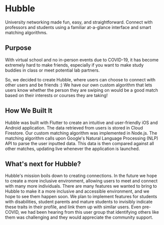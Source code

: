 # Hubble

University networking made fun, easy, and straightforward. Connect with professors and students using a familiar at-a-glance interface and smart matching algorithms.

## Purpose

With virtual school and no in-person events due to COVID-19, it has become extremely hard to make friends, especially if you want to make study buddies in class or meet potential lab partners.

So, we decided to create Hubble, where users can choose to connect with other users and be friends :) We have our own custom algorithm that lets users know whether the person they are swiping on would be a good match based on their interests or courses they are taking!

## How We Built It
Hubble was built with Flutter to create an intuitive and user-friendly iOS and Android application. The data retrieved from users is stored in Cloud Firestore. Our custom matching algorithm was implemented in Node.js. The matching algorithm calls upon Google's Natural Language Processing (NLP) API to parse the user inputted data. This data is then compared against all other matches, updating live whenever the application is launched.

## What's next for Hubble?
Hubble's mission boils down to creating connections. In the future we hope to create a more inclusive environment, allowing users to meet and connect with many more individuals. There are many features we wanted to bring to Hubble to make it a more inclusive and accessible environment, and we hope to see them happen soon. We plan to implement features for students with disabilities, student parents and mature students to invisibly indicate these traits in their profile, and link them up with similar users. Even pre-COVID, we had been hearing from this user group that identifying others like them was challenging and they would appreciate the community support.
